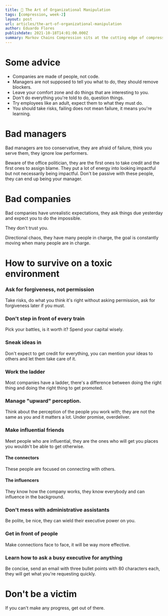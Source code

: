 ```yaml
---
title: 📅 The Art of Organizational Manipulation
tags: [compression, week-2]
layout: post
url: articles/the-art-of-organizational-manipulation
author: Eduardo Flores
publishdate: 2021-10-18T14:01:00.000Z
summary: Markov Chains Compression sits at the cutting edge of compression algorithms.
---
```


# Some advice

- Companies are made of people, not code.
- Managers are not supposed to tell you what to do, they should remove blockers.
- Leave your comfort zone and do things that are interesting to you.
- Don't do everything you're told to do, question things.
- Try employees like an adult, expect them to what they must do.
- You should take risks, failing does not mean failure, it means you're learning.

# Bad managers

Bad managers are too conservative, they are afraid of failure, think you serve them, they ignore low performers.

Beware of the office politician, they are the first ones to take credit and the first ones to assign blame. They put a lot of energy into looking impactful but not necessarily being impactful. Don't be passive with these people, they can end up being your manager.

# Bad companies

Bad companies have unrealistic expectations, they ask things due yesterday and expect you to do the impossible.

They don't trust you.

Directional chaos, they have many people in charge, the goal is constantly moving when many people are in charge.

# How to survive on a toxic environment

### Ask for forgiveness, not permission

Take risks, do what you think it's right without asking permission, ask for forgiveness later if you must.

### Don't step in front of every train

Pick your battles, is it worth it? Spend your capital wisely.

### Sneak ideas in

Don't expect to get credit for everything, you can mention your ideas to others and let them take care of it.

### Work the ladder

Most companies have a ladder, there's a difference between doing the right thing and doing the right thing to get promoted.

### Manage "upward" perception.

Think about the perception of the people you work with; they are not the same as you and it matters a lot. Under promise, overdeliver.

### Make influential friends

Meet people who are influential, they are the ones who will get you places you wouldn't be able to get otherwise.

#### The connectors

These people are focused on connecting with others.

#### The influencers

They know how the company works, they know everybody and can influence in the background.

### Don't mess with administrative assistants

Be polite, be nice, they can wield their executive power on you.

### Get in front of people

Make connections face to face, it will be way more effective.

### Learn how to ask a busy executive for anything

Be concise, send an email with three bullet points with 80 characters each, they will get what you're requesting quickly.

# Don't be a victim

If you can't make any progress, get out of there.
